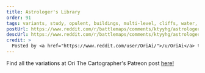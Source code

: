 ```yaml
---
title: Astrologer's Library
order: 91
tags: variants, study, opulent, buildings, multi-level, cliffs, water, day, variant:in-the-sky, variant:wintery, variant:haunted, variant:magic-circles, variant:night, artist:orithecartographer
postUrl: https://www.reddit.com/r/battlemaps/comments/ktyyhg/astrologers_library_46x50/
descUrl: https://www.reddit.com/r/battlemaps/comments/ktyyhg/astrologers_library_46x50/giovovn/
credit: >
  Posted by <a href="https://www.reddit.com/user/OriAi/">/u/OriAi</a> to <a href="https://www.reddit.com/r/battlemaps/">/r/battlemaps</a> in Jan, 2021. <br/> Please support the artist on <a href="https://www.patreon.com/orithecartographer">Patreon</a>, as well as follow them on <a href="https://twitter.com/ori_beatrice">Twitter</a>
---
```

Find all the variations at Ori The Cartographer's Patreon post <a href="https://www.patreon.com/posts/astrologers-46010594" title="Astrologer's Library by Ori The Cartographer on Patreon">here!</a>
